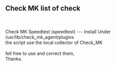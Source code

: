 
Check MK list of check
----------------
<br>
<br>
Check MK Speedtest  (speedtest)
---
Install Under /usr/lib/check_mk_agent/plugins<br>
the script use the local collector of Check_MK<br>

<br>
fell free to use and correct them,
<br>
Thanks.


